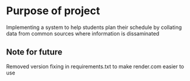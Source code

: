 # Purpose of project
Implementing a system to help students plan their schedule by collating data from common sources where information is dissaminated

## Note for future
Removed version fixing in requirements.txt to make render.com easier to use